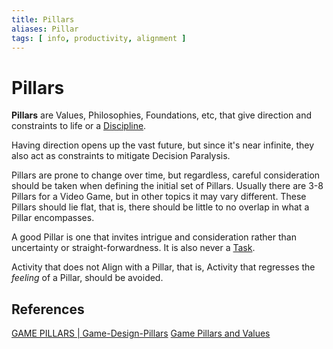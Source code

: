 ```yaml
---
title: Pillars
aliases: Pillar
tags: [ info, productivity, alignment ]
---
```

# Pillars
**Pillars** are Values, Philosophies, Foundations, etc, that give direction and constraints to life or a [Discipline](None). 

Having direction opens up the vast future, but since it's near infinite, they also act as constraints to mitigate Decision Paralysis.

Pillars are prone to change over time, but regardless, careful consideration should be taken when defining the initial set of Pillars. Usually there are 3-8 Pillars for a Video Game, but in other topics it may vary different. These Pillars should lie flat, that is, there should be little to no overlap in what a Pillar encompasses.

A good Pillar is one that invites intrigue and consideration rather than uncertainty or straight-forwardness. It is also never a [Task](None).

Activity that does not Align with a Pillar, that is, Activity that regresses the *feeling* of a Pillar, should be avoided.

## References
[GAME PILLARS | Game-Design-Pillars](https://orioldedios.github.io/Game-Design-Pillars/)
[Game Pillars and Values](https://www.charliecleveland.com/game-pillars/)